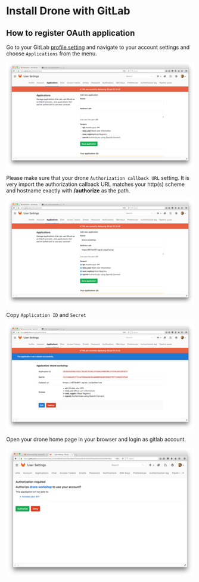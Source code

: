 # Install Drone with GitLab

## How to register OAuth application

Go to your GitLab [profile setting](https://gitlab.com/profile) and navigate to your account settings and choose `Applications` from the menu.

<img src="images/gitlab-setup-01.png" />

Please make sure that your drone `Authorization callback URL` setting. It is very import the authorization callback URL matches your http(s) scheme and hostname exactly with **/authorize** as the path.

<img src="images/gitlab-setup-02.png" />

Copy `Application ID` and `Secret`

<img src="images/gitlab-setup-03.png" />

Open your drone home page in your browser and login as gitlab account.

<img src="images/gitlab-setup-04.png" />
